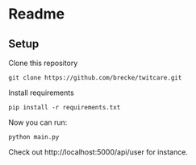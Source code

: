 # Readme

## Setup

Clone this repository

```
git clone https://github.com/brecke/twitcare.git
```

Install requirements

```
pip install -r requirements.txt
```

Now you can run:

```
python main.py
```

Check out http://localhost:5000/api/user for instance.
